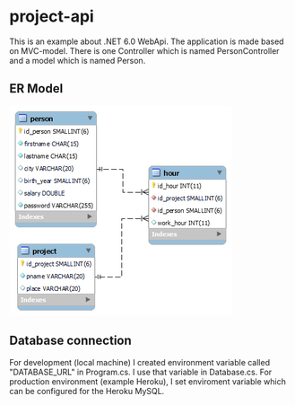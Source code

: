 # project-api
This is an example about .NET 6.0 WebApi. The application is made based on MVC-model. There is one Controller which is named PersonController and a model which is named Person.

## ER Model
<img src="er_model_project.png">

## Database connection
For development (local machine) I created environment variable called "DATABASE_URL" in Program.cs. I use that variable 
in Database.cs. For production environment (example Heroku), I set enviroment variable which can be configured for the Heroku MySQL.